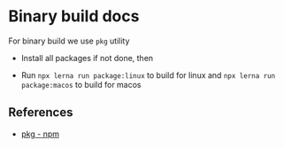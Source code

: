 # Binary build docs

For binary build we use `pkg` utility

- Install all packages if not done, then

- Run `npx lerna run package:linux` to build for linux and `npx lerna run package:macos` to build for macos

## References

- [pkg - npm](https://www.npmjs.com/package/pkg)